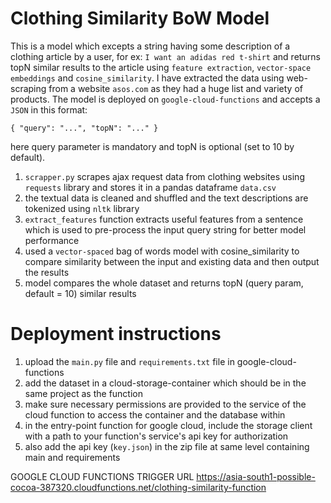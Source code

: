 # Clothing Similarity BoW Model

This is a model which excepts a string having some description of a clothing article by a user, for ex: `I want an adidas red t-shirt` and returns topN similar results to the article using `feature extraction`, `vector-space embeddings` and `cosine_similarity`. I have extracted the data using web-scraping from a website `asos.com` as they had a huge list and variety of products. The model is deployed on `google-cloud-functions` and accepts a `JSON` in this format:

`{
    "query": "...",
    "topN": "..."
 }`
 
 here query parameter is mandatory and topN is optional (set to 10 by default).

1. `scrapper.py` scrapes ajax request data from clothing websites using `requests` library and stores it in a pandas dataframe `data.csv`
2. the textual data is cleaned and shuffled and the text descriptions are tokenized using `nltk` library
3. `extract_features` function extracts useful features from a sentence which is used to pre-process the input query string for better model performance
4. used a `vector-spaced` bag of words model with cosine_similarity to compare similarity between the input and existing data and then output the results
5. model compares the whole dataset and returns topN (query param, default = 10) similar results

# Deployment instructions

1. upload the `main.py` file and `requirements.txt` file in google-cloud-functions
2. add the dataset in a cloud-storage-container which should be in the same project as the function
3. make sure necessary permissions are provided to the service of the cloud function to access the container and the database within
4. in the entry-point function for google cloud, include the storage client with a path to your function's service's api key for authorization
5. also add the api key (`key.json`) in the zip file at same level containing main and requirements

GOOGLE CLOUD FUNCTIONS TRIGGER URL https://asia-south1-possible-cocoa-387320.cloudfunctions.net/clothing-similarity-function
